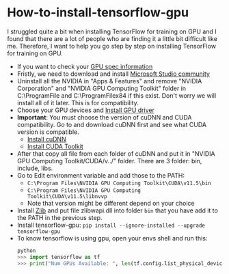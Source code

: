 # How-to-install-tensorflow-gpu
I struggled quite a bit when installing TensorFlow for training on GPU and I found that there are a lot of people who are finding it a little bit difficult like me. Therefore, I want to help you go step by step on installing TensorFlow for training on GPU.
- If you want to check your [GPU spec information](https://developer.nvidia.com/cuda-gpus)
- Fristly, we need to download and install [Microsoft Studio community](https://visualstudio.microsoft.com/downloads/)
- Uninstall all the NVIDIA in "Apps & Features" and remove "NVIDIA Corporation" and "NVIDIA GPU Computing Toolkit" folder in C:\ProgramFile and C:\ProgramFilex84 if this exist. Don't worry we will install all of it later. This is for compatibility.
- Choose your GPU devices and [Install GPU driver](https://www.nvidia.com/content/DriverDownload-March2009/confirmation.php?url=/Windows/512.15/512.15-notebook-win10-win11-64bit-international-dch-whql.exe&lang=us&type=geforcem)
- **Important**: You must choose the version of cuDNN and CUDA compatibility. Go to and download cuDNN first and see what CUDA version is compatible.
    - [Install cuDNN](https://developer.nvidia.com/rdp/cudnn-archive)
    - [Install CUDA Toolkit](https://developer.nvidia.com/cuda-toolkit-archive)
- After that copy all file from each folder of cuDNN and put it in "NVIDIA GPU Computing Toolkit/CUDA/v../" folder. There are 3 folder: bin, include, libs.
- Go to Edit environment variable and add those to the PATH:
    - ```C:\Program Files\NVIDIA GPU Computing Toolkit\CUDA\v11.5\bin```
    - ```C:\Program Files\NVIDIA GPU Computing Toolkit\CUDA\v11.5\libnvvp```
    - Note that version might be different depend on your choice
- Install [Zlib](https://docs.nvidia.com/deeplearning/cudnn/install-guide/index.html#install-zlib-windows) and put file zlibwapi.dll into folder ```bin``` that you have add it to the PATH in the previous step.
- Install tensorflow-gpu: ```pip install --ignore-installed --upgrade tensorflow-gpu```
- To know tensorflow is using gpu, open your envs shell and run this:
  ``` python
  python
  >>> import tensorflow as tf
  >>> print("Num GPUs Available: ", len(tf.config.list_physical_devices('GPU')))
  ```
